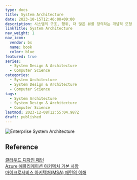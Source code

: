 ```yaml
---
type: docs
title: System Architecture
date: 2023-10-15T12:46:00+09:00
description: 시스템의 구조, 행위, 더 많은 뷰를 정의하는 개념적 모형
linkTitle: System Architecture
nav_weight: 1
nav_icon:
  vendor: bs
  name: book
  color: blue
featured: true
series:
  - System Design & Architecture
  - Computer Science
categories:
  - System Architecture
  - System Design & Architecture
  - Computer Science
tags:
  - System Architecture
  - System Design & Architecture
  - Computer Science
lastmod: 2023-12-08T12:55:04.987Z
draft: published
---
```


![Enterprise System Architecture](/computer-science/Enterprise-system-architecture-1.png#center "https://blogs.sw.siemens.com/thought-leadership/2018/11/26/future-ready-framework-for-enterprise-system-architecture/")

## Reference

[클라우드 디자인 패턴](https://learn.microsoft.com/ko-kr/azure/architecture/patterns/#catalog-of-patterns)  
[Azure 애플리케이션 아키텍처 기본 사항](https://learn.microsoft.com/ko-kr/azure/architecture/guide/)  
[마이크로서비스 아키텍처(MSA) 패턴의 이해](https://nginxstore.com/blog/microservices/%EB%A7%88%EC%9D%B4%ED%81%AC%EB%A1%9C%EC%84%9C%EB%B9%84%EC%8A%A4-%EC%95%84%ED%82%A4%ED%85%8D%EC%B2%98msa-%ED%8C%A8%ED%84%B4%EC%9D%98-%EC%9D%B4%ED%95%B4/)
